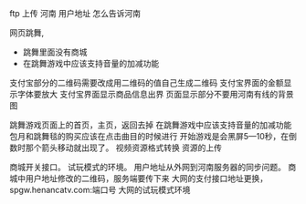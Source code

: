 ftp 上传
河南 用户地址 怎么告诉河南

网页跳舞,
  - 跳舞里面没有商城
  - 在跳舞游戏中应该支持音量的加减功能


支付宝部分的二维码需要改成用二维码的值自己生成二维码
支付宝界面的金额显示字体要放大
支付宝界面显示商品信息出界
页面显示部分不要用河南有线的背景图

跳舞游戏页面上的首页，主页，返回去掉
在跳舞游戏中应该支持音量的加减功能
包月和跳舞毯的购买应该在点击曲目的时候进行
开始游戏是会黑屏5—10秒，在倒数时那个箭头移动就出现了。
视频资源格式转换
资源的上传

商城开关接口。
试玩模式的环境。
用户地址从外网到河南服务器的同步问题。
商城中用户地址修改的二维码，服务端要传下来
大网的支付接口地址更换，spgw.henancatv.com:端口号
大网的试玩模式环境